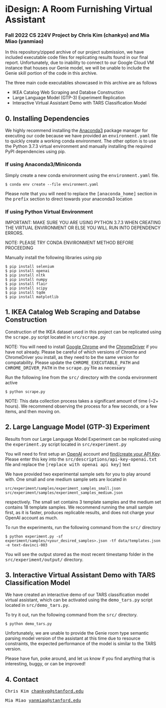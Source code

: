 # iDesign: A Room Furnishing Virtual Assistant
### Fall 2022 CS 224V Project by Chris Kim (chankyo) and Mia Miao (yanmiao)

In this repository/zipped archive of our project submission, we have included executable code files for replicating results found in our final report. Unfortunately, due to inability to connect to our Google Cloud VM instance that houses our Genie model, we will be unable to include the Genie skill portion of the code in this archive. 

The three main code executables showcased in this archive are as follows
<ul>
  <li>IKEA Catalog Web Scraping and Databse Construction</li>
  <li>Large Language Model (GTP-3) Experiment Replication</li>
  <li>Interactive Virtual Assistant Demo with TARS Classification Model</li>
</ul>


## 0. Installing Dependencies
We highly recommend installing the [Anaconda3](https://www.anaconda.com/) package manager for executing our code because we have provided an <tt>environment.yaml</tt> file to quickly create a working conda environment. The other option is to use the Python 3.7.3 virtual environment and manually installing the required PyPI dependencies using pip.

### If using Anaconda3/Miniconda
Simply create a new conda environment using the <tt>environment.yaml</tt> file.
```
$ conda env create --file environment.yaml
```
Please note that you will need to replace the <tt>[anaconda_home]</tt> section in the <tt>prefix</tt> section to direct towards your anaconda3 location

### If using Python Virtual Environment
IMPORTANT: MAKE SURE YOU ARE USING PYTHON 3.7.3 WHEN CREATING THE VIRTUAL ENVIRONMENT OR ELSE YOU WILL RUN INTO DEPENDENCY ERRORS.

NOTE: PLEASE TRY CONDA ENVIRONMENT METHOD BEFORE PROCEEDING

Manually install the following libraries using pip
```
$ pip install selenium
$ pip install openai
$ pip install nltk
$ pip install numpy
$ pip install flair
$ pip install scipy
$ pip install tqdm
$ pip install matplotlib
```

## 1. IKEA Catalog Web Scraping and Databse Construction
Construction of the IKEA dataset used in this project can be replicated using the <tt>scrape.py</tt> script located in <tt>src/scrape.py</tt>

NOTE: You will need to install [Google Chrome](https://www.google.com/chrome/) and the [ChromeDriver](https://chromedriver.chromium.org/downloads) if you have not already. Please be careful of which versions of Chrome and ChromeDriver you install, as they need to be the same version for compatability. Please update the <tt>CHROME_EXECUTABLE_PATH</tt> and <tt>CHROME_DRIVER_PATH</tt> in the <tt>scrape.py</tt> file as necessary

Run the following line from the <tt>src/</tt> directory with the conda environment active
```
$ python scrape.py
```
NOTE: This data collection process takes a significant amount of time (~2+ hours). We recommend observing the process for a few seconds, or a few items, and then moving on.


## 2. Large Language Model (GTP-3) Experiment
Results from our Large Language Model Experiment can be replicated using the <tt>experiment.py</tt> script located in <tt>src/experiment.py</tt>

You will need to first setup an [OpenAI](https://openai.com/) account and [find/create your API Key](https://beta.openai.com/account/api-keys). Please enter this key into the <tt>src/descriptions/api-key-openai.txt</tt> file and replace the <tt>[replace with openai api key]</tt> text

We have provided two experimental sample sets for you to play around with. One small and one medium sample sets are located in 
```
src/experiment/samples/experiment_samples_small.json
src/experiment/samples/experiment_samples_medium.json
```
respectively. The small set contains 3 template samples and the medium set contains 18 template samples. We recommend running the small sample first, as it is faster, produces replicable results, and does not charge your OpenAI account as much.

To run the experiments, run the following command from the <tt>src/</tt> directory
```
$ python experiment.py -sf experiment/samples/<your_desired_samples>.json -tf data/templates.json -e text-davinci-003
```

You will see the output stored as the most recent timestamp folder in the <tt>src/experiment/output/</tt> directory.


## 3. Interactive Virtual Assistant Demo with TARS Classification Model
We have created an interactive demo of our TARS classification model virtual assistant, which can be activated using the <tt>demo_tars.py</tt> script located in <tt>src/demo_tars.py</tt>.

To try it out, run the following command from the <tt>src/</tt> directory.
```
$ python demo_tars.py
```

Unfortunately, we are unable to provide the Genie room type semantic parsing model version of the assistant at this time due to resource constraints, the expected performance of the model is similar to the TARS version.

Please have fun, poke around, and let us know if you find anything that is interesting, buggy, or can be improved!

## 4. Contact
<tt>Chris Kim   chankyo@stanford.edu</tt>

<tt>Mia Miao    yanmiao@stanford.edu</tt>
